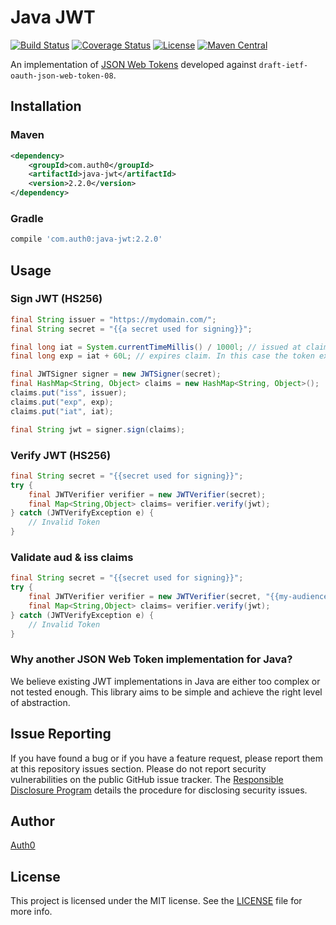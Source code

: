 # Java JWT

[![Build Status](https://travis-ci.org/auth0/java-jwt.svg?branch=master)](https://travis-ci.org/auth0/java-jwt)
[![Coverage Status](https://img.shields.io/codecov/c/github/auth0/java-jwt/master.svg?style=flat-square)](https://codecov.io/github/auth0/java-jwt)
[![License](http://img.shields.io/:license-mit-blue.svg?style=flat)](http://doge.mit-license.org)
[![Maven Central](https://img.shields.io/maven-central/v/com.auth0/java-jwt.svg)](http://search.maven.org/#search%7Cga%7C1%7Ca%3A%22java-jwt%22)

An implementation of [JSON Web Tokens](http://self-issued.info/docs/draft-ietf-oauth-json-web-token.html) developed against `draft-ietf-oauth-json-web-token-08`.

## Installation

### Maven

```xml
<dependency>
    <groupId>com.auth0</groupId>
    <artifactId>java-jwt</artifactId>
    <version>2.2.0</version>
</dependency>
```

### Gradle

```gradle
compile 'com.auth0:java-jwt:2.2.0'
```

## Usage

### Sign JWT (HS256)

```java
final String issuer = "https://mydomain.com/";
final String secret = "{{a secret used for signing}}";

final long iat = System.currentTimeMillis() / 1000l; // issued at claim 
final long exp = iat + 60L; // expires claim. In this case the token expires in 60 seconds

final JWTSigner signer = new JWTSigner(secret);
final HashMap<String, Object> claims = new HashMap<String, Object>();
claims.put("iss", issuer);
claims.put("exp", exp);
claims.put("iat", iat);

final String jwt = signer.sign(claims);
```

### Verify JWT (HS256)

```java
final String secret = "{{secret used for signing}}";
try {
    final JWTVerifier verifier = new JWTVerifier(secret);
    final Map<String,Object> claims= verifier.verify(jwt);
} catch (JWTVerifyException e) {
    // Invalid Token
}
```

### Validate aud & iss claims

```java
final String secret = "{{secret used for signing}}";
try {
    final JWTVerifier verifier = new JWTVerifier(secret, "{{my-audience}}", "{{my-issuer}}");
    final Map<String,Object> claims= verifier.verify(jwt);
} catch (JWTVerifyException e) {
    // Invalid Token
}
```


### Why another JSON Web Token implementation for Java?

We believe existing JWT implementations in Java are either too complex or not tested enough.
This library aims to be simple and achieve the right level of abstraction.

## Issue Reporting

If you have found a bug or if you have a feature request, please report them at this repository issues section. Please do not report security vulnerabilities on the public GitHub issue tracker. The [Responsible Disclosure Program](https://auth0.com/whitehat) details the procedure for disclosing security issues.

## Author

[Auth0](auth0.com)

## License

This project is licensed under the MIT license. See the [LICENSE](LICENSE.txt) file for more info.
